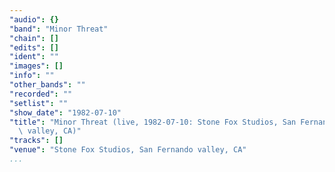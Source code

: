 ```yaml
---
"audio": {}
"band": "Minor Threat"
"chain": []
"edits": []
"ident": ""
"images": []
"info": ""
"other_bands": ""
"recorded": ""
"setlist": ""
"show_date": "1982-07-10"
"title": "Minor Threat (live, 1982-07-10: Stone Fox Studios, San Fernando\
  \ valley, CA)"
"tracks": []
"venue": "Stone Fox Studios, San Fernando valley, CA"
...
```

